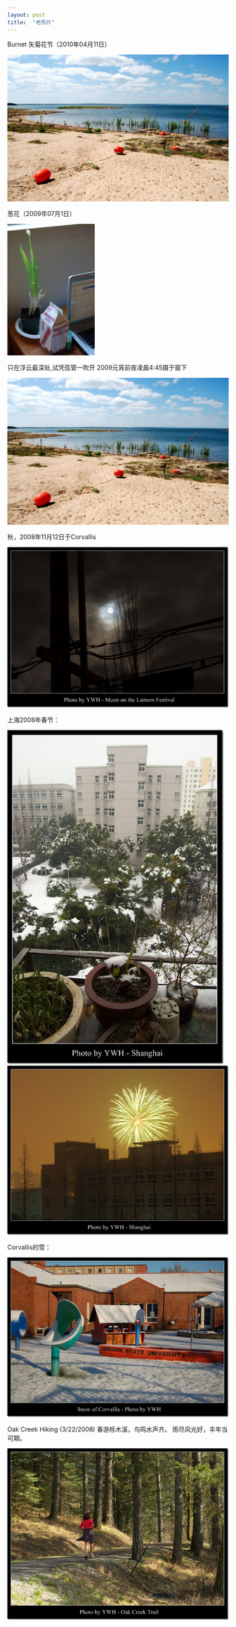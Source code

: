 ```yaml
---
layout: post
title:  "老照片"
---
```


Burnet 矢菊花节（2010年04月11日）

![](/images/2020-04-09-老照片/6.jpg)

葱花（2009年07月1日）

![](/images/2020-04-09-老照片/1.jpg)

只在浮云最深处,试凭弦管一吹开
2009元宵前夜凌晨4:45摄于窗下

![](/images/2020-04-09-老照片/6.jpg)

秋，2008年11月12日于Corvallis

![](/images/2020-04-09-老照片/7.jpg)

上海2008年春节：

![](/images/2020-04-09-老照片/2.jpg)
![](/images/2020-04-09-老照片/4.jpg)

Corvallis的雪：

![](/images/2020-04-09-老照片/3.jpg)

Oak Creek Hiking (3/22/2008)
春游栎木溪，鸟鸣水声齐。
雨尽风光好，丰年当可期。

![](/images/2020-04-09-老照片/5.jpg)

